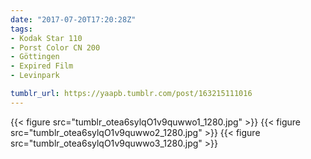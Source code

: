 ```yaml
---
date: "2017-07-20T17:20:28Z"
tags:
- Kodak Star 110
- Porst Color CN 200
- Göttingen
- Expired Film
- Levinpark

tumblr_url: https://yaapb.tumblr.com/post/163215111016
---
```

{{< figure src="tumblr_otea6sylqO1v9quwwo1_1280.jpg" >}} 
{{< figure src="tumblr_otea6sylqO1v9quwwo2_1280.jpg" >}} 
{{< figure src="tumblr_otea6sylqO1v9quwwo3_1280.jpg" >}} 
  
